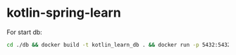 # kotlin-spring-learn

For start db:
```bash
cd ./db && docker build -t kotlin_learn_db . && docker run -p 5432:5432 -it kotlin_learn_db 
```